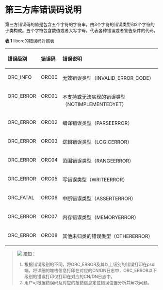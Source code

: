 # 第三方库错误码说明<a name="ZH-CN_TOPIC_0302073329"></a>

第三方错误码的值是包含五个字符的字符串，由3个字符的错误类型和2个字符的子类构成。五个字符包含数值或者大写字母，代表各种错误或者警告条件的代码。

**表 1**  liborc的错误码对照表

<a name="zh-cn_topic_0237124760_table1290491171011"></a>
<table><thead align="left"><tr id="zh-cn_topic_0237124760_row790401161015"><th class="cellrowborder" valign="top" width="16%" id="mcps1.2.4.1.1"><p id="zh-cn_topic_0237124760_p1652819592407"><a name="zh-cn_topic_0237124760_p1652819592407"></a><a name="zh-cn_topic_0237124760_p1652819592407"></a>错误级别</p>
</th>
<th class="cellrowborder" valign="top" width="10%" id="mcps1.2.4.1.2"><p id="zh-cn_topic_0237124760_p129041618101"><a name="zh-cn_topic_0237124760_p129041618101"></a><a name="zh-cn_topic_0237124760_p129041618101"></a>错误码</p>
</th>
<th class="cellrowborder" valign="top" width="74%" id="mcps1.2.4.1.3"><p id="zh-cn_topic_0237124760_p14904111201012"><a name="zh-cn_topic_0237124760_p14904111201012"></a><a name="zh-cn_topic_0237124760_p14904111201012"></a>错误说明</p>
</th>
</tr>
</thead>
<tbody><tr id="zh-cn_topic_0237124760_row69042181013"><td class="cellrowborder" valign="top" width="16%" headers="mcps1.2.4.1.1 "><p id="zh-cn_topic_0237124760_p135281959194016"><a name="zh-cn_topic_0237124760_p135281959194016"></a><a name="zh-cn_topic_0237124760_p135281959194016"></a>ORC_INFO</p>
</td>
<td class="cellrowborder" valign="top" width="10%" headers="mcps1.2.4.1.2 "><p id="zh-cn_topic_0237124760_p290471121018"><a name="zh-cn_topic_0237124760_p290471121018"></a><a name="zh-cn_topic_0237124760_p290471121018"></a>ORC00</p>
</td>
<td class="cellrowborder" valign="top" width="74%" headers="mcps1.2.4.1.3 "><p id="zh-cn_topic_0237124760_p1904171131012"><a name="zh-cn_topic_0237124760_p1904171131012"></a><a name="zh-cn_topic_0237124760_p1904171131012"></a>无效错误类型（INVALID_ERROR_CODE）</p>
</td>
</tr>
<tr id="zh-cn_topic_0237124760_row169047118102"><td class="cellrowborder" valign="top" width="16%" headers="mcps1.2.4.1.1 "><p id="zh-cn_topic_0237124760_p145281559134020"><a name="zh-cn_topic_0237124760_p145281559134020"></a><a name="zh-cn_topic_0237124760_p145281559134020"></a>ORC_ERROR</p>
</td>
<td class="cellrowborder" valign="top" width="10%" headers="mcps1.2.4.1.2 "><p id="zh-cn_topic_0237124760_p1990481181015"><a name="zh-cn_topic_0237124760_p1990481181015"></a><a name="zh-cn_topic_0237124760_p1990481181015"></a>ORC01</p>
</td>
<td class="cellrowborder" valign="top" width="74%" headers="mcps1.2.4.1.3 "><p id="zh-cn_topic_0237124760_p209042111108"><a name="zh-cn_topic_0237124760_p209042111108"></a><a name="zh-cn_topic_0237124760_p209042111108"></a>不支持或无法实现的错误类型（NOTIMPLEMENTEDYET）</p>
</td>
</tr>
<tr id="zh-cn_topic_0237124760_row516901613147"><td class="cellrowborder" valign="top" width="16%" headers="mcps1.2.4.1.1 "><p id="zh-cn_topic_0237124760_p1052825914404"><a name="zh-cn_topic_0237124760_p1052825914404"></a><a name="zh-cn_topic_0237124760_p1052825914404"></a>ORC_ERROR</p>
</td>
<td class="cellrowborder" valign="top" width="10%" headers="mcps1.2.4.1.2 "><p id="zh-cn_topic_0237124760_p916917160146"><a name="zh-cn_topic_0237124760_p916917160146"></a><a name="zh-cn_topic_0237124760_p916917160146"></a>ORC02</p>
</td>
<td class="cellrowborder" valign="top" width="74%" headers="mcps1.2.4.1.3 "><p id="zh-cn_topic_0237124760_p191691116191420"><a name="zh-cn_topic_0237124760_p191691116191420"></a><a name="zh-cn_topic_0237124760_p191691116191420"></a>编译错误类型（PARSEERROR）</p>
</td>
</tr>
<tr id="zh-cn_topic_0237124760_row14591331161612"><td class="cellrowborder" valign="top" width="16%" headers="mcps1.2.4.1.1 "><p id="zh-cn_topic_0237124760_p552815916403"><a name="zh-cn_topic_0237124760_p552815916403"></a><a name="zh-cn_topic_0237124760_p552815916403"></a>ORC_ERROR</p>
</td>
<td class="cellrowborder" valign="top" width="10%" headers="mcps1.2.4.1.2 "><p id="zh-cn_topic_0237124760_p3591163171617"><a name="zh-cn_topic_0237124760_p3591163171617"></a><a name="zh-cn_topic_0237124760_p3591163171617"></a>ORC03</p>
</td>
<td class="cellrowborder" valign="top" width="74%" headers="mcps1.2.4.1.3 "><p id="zh-cn_topic_0237124760_p1559143141611"><a name="zh-cn_topic_0237124760_p1559143141611"></a><a name="zh-cn_topic_0237124760_p1559143141611"></a>逻辑错误类型（LOGICERROR）</p>
</td>
</tr>
<tr id="zh-cn_topic_0237124760_row206539215144"><td class="cellrowborder" valign="top" width="16%" headers="mcps1.2.4.1.1 "><p id="zh-cn_topic_0237124760_p65283597408"><a name="zh-cn_topic_0237124760_p65283597408"></a><a name="zh-cn_topic_0237124760_p65283597408"></a>ORC_ERROR</p>
</td>
<td class="cellrowborder" valign="top" width="10%" headers="mcps1.2.4.1.2 "><p id="zh-cn_topic_0237124760_p5669521101416"><a name="zh-cn_topic_0237124760_p5669521101416"></a><a name="zh-cn_topic_0237124760_p5669521101416"></a>ORC04</p>
</td>
<td class="cellrowborder" valign="top" width="74%" headers="mcps1.2.4.1.3 "><p id="zh-cn_topic_0237124760_p12669152171419"><a name="zh-cn_topic_0237124760_p12669152171419"></a><a name="zh-cn_topic_0237124760_p12669152171419"></a>范围错误类型（RANGEERROR）</p>
</td>
</tr>
<tr id="zh-cn_topic_0237124760_row124979211175"><td class="cellrowborder" valign="top" width="16%" headers="mcps1.2.4.1.1 "><p id="zh-cn_topic_0237124760_p052825974015"><a name="zh-cn_topic_0237124760_p052825974015"></a><a name="zh-cn_topic_0237124760_p052825974015"></a>ORC_ERROR</p>
</td>
<td class="cellrowborder" valign="top" width="10%" headers="mcps1.2.4.1.2 "><p id="zh-cn_topic_0237124760_p1149720218175"><a name="zh-cn_topic_0237124760_p1149720218175"></a><a name="zh-cn_topic_0237124760_p1149720218175"></a>ORC05</p>
</td>
<td class="cellrowborder" valign="top" width="74%" headers="mcps1.2.4.1.3 "><p id="zh-cn_topic_0237124760_p549782161716"><a name="zh-cn_topic_0237124760_p549782161716"></a><a name="zh-cn_topic_0237124760_p549782161716"></a>写错误类型（WRITEERROR）</p>
</td>
</tr>
<tr id="zh-cn_topic_0237124760_row1435719713178"><td class="cellrowborder" valign="top" width="16%" headers="mcps1.2.4.1.1 "><p id="zh-cn_topic_0237124760_p75281359114012"><a name="zh-cn_topic_0237124760_p75281359114012"></a><a name="zh-cn_topic_0237124760_p75281359114012"></a>ORC_FATAL</p>
</td>
<td class="cellrowborder" valign="top" width="10%" headers="mcps1.2.4.1.2 "><p id="zh-cn_topic_0237124760_p73579731713"><a name="zh-cn_topic_0237124760_p73579731713"></a><a name="zh-cn_topic_0237124760_p73579731713"></a>ORC06</p>
</td>
<td class="cellrowborder" valign="top" width="74%" headers="mcps1.2.4.1.3 "><p id="zh-cn_topic_0237124760_p15357157191717"><a name="zh-cn_topic_0237124760_p15357157191717"></a><a name="zh-cn_topic_0237124760_p15357157191717"></a>中断错误类型（ASSERTERROR）</p>
</td>
</tr>
<tr id="zh-cn_topic_0237124760_row9263191661717"><td class="cellrowborder" valign="top" width="16%" headers="mcps1.2.4.1.1 "><p id="zh-cn_topic_0237124760_p1652814594405"><a name="zh-cn_topic_0237124760_p1652814594405"></a><a name="zh-cn_topic_0237124760_p1652814594405"></a>ORC_ERROR</p>
</td>
<td class="cellrowborder" valign="top" width="10%" headers="mcps1.2.4.1.2 "><p id="zh-cn_topic_0237124760_p15263111601714"><a name="zh-cn_topic_0237124760_p15263111601714"></a><a name="zh-cn_topic_0237124760_p15263111601714"></a>ORC07</p>
</td>
<td class="cellrowborder" valign="top" width="74%" headers="mcps1.2.4.1.3 "><p id="zh-cn_topic_0237124760_p8263181641710"><a name="zh-cn_topic_0237124760_p8263181641710"></a><a name="zh-cn_topic_0237124760_p8263181641710"></a>内存错误类型（MEMORYERROR）</p>
</td>
</tr>
<tr id="zh-cn_topic_0237124760_row89975212178"><td class="cellrowborder" valign="top" width="16%" headers="mcps1.2.4.1.1 "><p id="zh-cn_topic_0237124760_p1752855974013"><a name="zh-cn_topic_0237124760_p1752855974013"></a><a name="zh-cn_topic_0237124760_p1752855974013"></a>ORC_ERROR</p>
</td>
<td class="cellrowborder" valign="top" width="10%" headers="mcps1.2.4.1.2 "><p id="zh-cn_topic_0237124760_p13997182112176"><a name="zh-cn_topic_0237124760_p13997182112176"></a><a name="zh-cn_topic_0237124760_p13997182112176"></a>ORC08</p>
</td>
<td class="cellrowborder" valign="top" width="74%" headers="mcps1.2.4.1.3 "><p id="zh-cn_topic_0237124760_p1399752114178"><a name="zh-cn_topic_0237124760_p1399752114178"></a><a name="zh-cn_topic_0237124760_p1399752114178"></a>其他未归类的错误类型（OTHERERROR）</p>
</td>
</tr>
</tbody>
</table>

>![](public_sys-resources/icon-notice.png) **须知：** 
>1. 根据错误级别的不同，将ORC\_ERROR及其以上级别的错误打印在psql端，将详细的堆栈信息打印在对应的CN/DN日志中，ORC\_ERROR以下级别的错误打印仅打印在对应的CN/DN日志中。
>2. 用户可根据错误码及对应的报错信息定位错误位置分析并解决问题。

